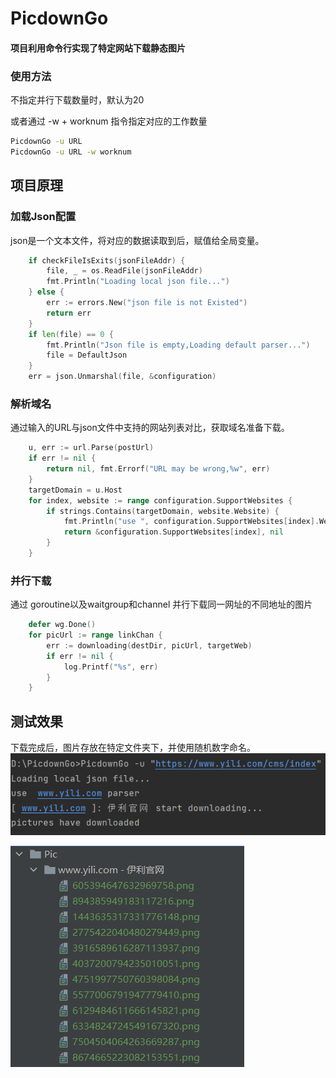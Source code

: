 # PicdownGo

#### 项目利用命令行实现了特定网站下载静态图片


### 使用方法
不指定并行下载数量时，默认为20

或者通过 -w + worknum 指令指定对应的工作数量
```bash
PicdownGo -u URL
PicdownGo -u URL -w worknum
```

## 项目原理
### 加载Json配置
json是一个文本文件，将对应的数据读取到后，赋值给全局变量。
```go
    if checkFileIsExits(jsonFileAddr) {
        file, _ = os.ReadFile(jsonFileAddr)
        fmt.Println("Loading local json file...")
    } else {
        err := errors.New("json file is not Existed")
        return err
    }
    if len(file) == 0 {
        fmt.Println("Json file is empty,Loading default parser...")
        file = DefaultJson
    }
    err = json.Unmarshal(file, &configuration)
```
### 解析域名
通过输入的URL与json文件中支持的网站列表对比，获取域名准备下载。
```go
    u, err := url.Parse(postUrl)
    if err != nil {
        return nil, fmt.Errorf("URL may be wrong,%w", err)
    }
    targetDomain = u.Host
    for index, website := range configuration.SupportWebsites {
        if strings.Contains(targetDomain, website.Website) {
            fmt.Println("use ", configuration.SupportWebsites[index].Website, "parser")
            return &configuration.SupportWebsites[index], nil
        }
    }
```
### 并行下载
通过 goroutine以及waitgroup和channel 并行下载同一网址的不同地址的图片
```go
    defer wg.Done()
    for picUrl := range linkChan {
        err := downloading(destDir, picUrl, targetWeb)
        if err != nil {
            log.Printf("%s", err)
        }
    }
```
## 测试效果
下载完成后，图片存放在特定文件夹下，并使用随机数字命名。
![img.png](testdata/testrun.png)

![img_1.png](testdata/testpicdic.png)